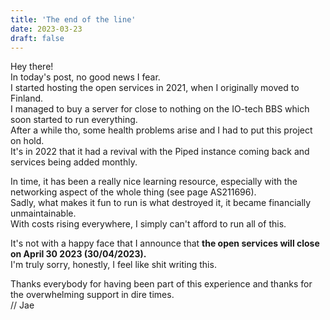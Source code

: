 ```yaml
---
title: 'The end of the line'
date: 2023-03-23
draft: false
---
```


Hey there!  
In today's post, no good news I fear.  
I started hosting the open services in 2021, when I originally moved to Finland.  
I managed to buy a server for close to nothing on the IO-tech BBS which soon started to run everything.  
After a while tho, some health problems arise and I had to put this project on hold.  
It's in 2022 that it had a revival with the Piped instance coming back and services being added monthly.

In time, it has been a really nice learning resource, especially with the networking aspect of the whole thing (see page AS211696).  
Sadly, what makes it fun to run is what destroyed it, it became financially unmaintainable.  
With costs rising everywhere, I simply can't afford to run all of this.

It's not with a happy face that I announce that **the open services will close on April 30 2023 (30/04/2023).**  
I'm truly sorry, honestly, I feel like shit writing this.

Thanks everybody for having been part of this experience and thanks for the overwhelming support in dire times.  
// Jae
